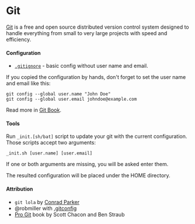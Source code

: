 # Git #

[Git](https://git-scm.com/) is a free and open source distributed version control system designed to handle everything from small to very large projects with speed and efficiency.

#### Configuration ####

* [`.gitignore`](.gitignore) - basic config without user name and email.

If you copied the configuration by hands, don't forget to set the user name and email like this:

```
git config --global user.name "John Doe"
git config --global user.email johndoe@example.com
```

Read more in [Git Book](https://git-scm.com/book/en/v2/Getting-Started-First-Time-Git-Setup).

#### Tools ####

Run `_init.[sh/bat]` script to update your git with the current configuration. Those scripts accept two arguments:

```
_init.sh [user.name] [user.email]
```

If one or both arguments are missing, you will be asked enter them.

The resulted configuration will be placed under the HOME directory.

#### Attribution ####

* `git lola` by [Conrad Parker](http://blog.kfish.org/2010/04/git-lola.html)
* @robmiller with [.gitconfig](https://gist.github.com/robmiller/6018582)
* [Pro Git](https://git-scm.com/book/en/v2) book by Scott Chacon and Ben Straub 
